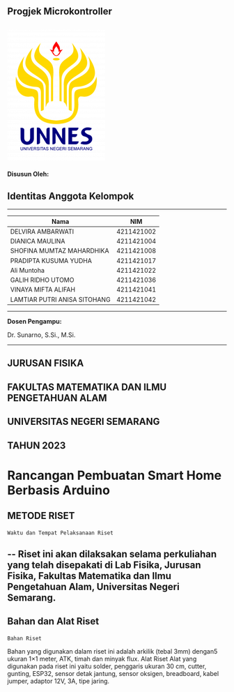 ## Progjek Microkontroller
![CardioNet Logo](https://github.com/4211421036/g4lihru/blob/main/Pemprogaman/Pemprogaman%20Sistem%20Instrumentasi/Logo-Transparan-Warna-1-225x300.png)
---

**Disusun Oleh:**

## Identitas Anggota Kelompok
---
| Nama | NIM |
|------|------|
| DELVIRA AMBARWATI | 4211421002 |
| DIANICA MAULINA | 4211421004 |
| SHOFINA MUMTAZ MAHARDHIKA | 4211421008 |
| PRADIPTA KUSUMA YUDHA	| 4211421017|
| Ali Muntoha | 4211421022 |
| GALIH RIDHO UTOMO | 4211421036 |
| VINAYA MIFTA ALIFAH | 4211421041 |
| LAMTIAR PUTRI ANISA SITOHANG | 4211421042 |

---

**Dosen Pengampu:**

Dr. Sunarno, S.Si., M.Si.

---

## JURUSAN FISIKA
## FAKULTAS MATEMATIKA DAN ILMU PENGETAHUAN ALAM
## UNIVERSITAS NEGERI SEMARANG
## TAHUN 2023

# Rancangan Pembuatan Smart Home Berbasis Arduino
**METODE RISET**
--
	Waktu dan Tempat Pelaksanaan Riset
--
Riset ini akan dilaksakan selama perkuliahan yang telah disepakati di Lab Fisika, Jurusan Fisika, Fakultas Matematika dan Ilmu Pengetahuan Alam, Universitas Negeri Semarang.
--
 Bahan dan Alat Riset
--
	Bahan Riset
Bahan yang digunakan dalam riset ini adalah arkilik (tebal 3mm) dengan5 ukuran 1×1 meter, ATK, timah dan minyak flux.
	Alat Riset
Alat yang digunakan pada riset ini yaitu solder, penggaris ukuran 30 cm, cutter, gunting, ESP32, sensor detak jantung, sensor oksigen, breadboard, kabel jumper, adaptor 12V, 3A, tipe jaring.

